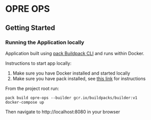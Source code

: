 # OPRE OPS

## Getting Started
### Running the Application locally

Application built using [pack Buildpack CLI](https://github.com/buildpacks/pack) and runs within Docker.

Instructions to start app locally:

1. Make sure you have Docker installed and started locally
2. Make sure you have pack installed, see [this link](https://buildpacks.io/docs/tools/pack/) for instructions

From the project root run:

```
pack build opre-ops --builder gcr.io/buildpacks/builder:v1
docker-compose up
```

Then navigate to http://localhost:8080 in your browser
